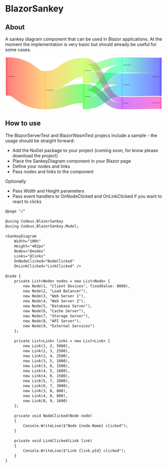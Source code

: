 # BlazorSankey

## About

A sankey diagram component that can be used in Blazor applications. At the moment the implementation is very basic but should already be useful for some cases.

![Sample Sankey Diagram](Blazor-Sankey-Diagram.jpg)

## How to use

The BlazorServerTest and BlazorWasmTest projecs include a sample - the usage should be straight forward:
- Add the NuGet package to your project (coming soon, for know please download the project)
- Place the SankeyDiagram component in your Blazor page
- Define your nodes and links
- Pass nodes and links to the component

Optionally
- Pass Width and Height parameters
- Pass event handlers to OnNodeClicked and OnLinkClicked if you want to react to clicks

```
@page "/"

@using Codeus.BlazorSankey
@using Codeus.BlazorSankey.Model;

<SankeyDiagram 
    Width="100%" 
    Height="402px" 
    Nodes="@nodes" 
    Links="@links" 
    OnNodeClicked="NodeClicked" 
    OnLinkClicked="LinkClicked" />

@code {
    private List<Node> nodes = new List<Node> {
        new Node(1, "Client Devices", fixedValue: 8000),
        new Node(2, "Load Balancer"),
        new Node(3, "Web Server 1"),
        new Node(4, "Web Server 2"),
        new Node(5, "Database Server"),
        new Node(6, "Cache Server"),
        new Node(7, "Storage Server"),
        new Node(8, "API Server"),
        new Node(9, "External Services")
    };

    private List<Link> links = new List<Link> {
        new Link(1, 2, 5000),
        new Link(2, 3, 2500),
        new Link(2, 4, 2500),
        new Link(3, 5, 1000),
        new Link(3, 6, 1500),
        new Link(4, 5, 1000),
        new Link(4, 6, 1500),
        new Link(5, 7, 2000),
        new Link(6, 7, 3000),
        new Link(3, 8, 800),
        new Link(4, 8, 800),
        new Link(8, 9, 1600)
    };
    
    private void NodeClicked(Node node)
    {
        Console.WriteLine($"Node {node.Name} clicked");
    }

    private void LinkClicked(Link link)
    {
        Console.WriteLine($"Link {link.pId} clicked");
    }
}
```

